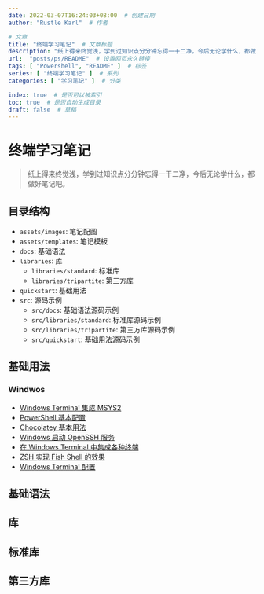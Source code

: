 ```yaml
---
date: 2022-03-07T16:24:03+08:00  # 创建日期
author: "Rustle Karl"  # 作者

# 文章
title: "终端学习笔记"  # 文章标题
description: "纸上得来终觉浅，学到过知识点分分钟忘得一干二净，今后无论学什么，都做好笔记吧。"
url:  "posts/ps/README"  # 设置网页永久链接
tags: [ "Powershell", "README" ]  # 标签
series: [ "终端学习笔记" ]  # 系列
categories: [ "学习笔记" ]  # 分类

index: true  # 是否可以被索引
toc: true  # 是否自动生成目录
draft: false  # 草稿
---
```


# 终端学习笔记

> 纸上得来终觉浅，学到过知识点分分钟忘得一干二净，今后无论学什么，都做好笔记吧。

## 目录结构

- `assets/images`: 笔记配图
- `assets/templates`: 笔记模板
- `docs`: 基础语法
- `libraries`: 库
  - `libraries/standard`: 标准库
  - `libraries/tripartite`: 第三方库
- `quickstart`: 基础用法
- `src`: 源码示例
  - `src/docs`: 基础语法源码示例
  - `src/libraries/standard`: 标准库源码示例
  - `src/libraries/tripartite`: 第三方库源码示例
  - `src/quickstart`: 基础用法源码示例

## 基础用法

### Windwos

- [Windows Terminal 集成 MSYS2](quickstart/msys2.md)
- [PowerShell 基本配置](quickstart/powershell.md)
- [Chocolatey 基本用法](libraries/standard/choco.md)
- [Windows 启动 OpenSSH 服务](libraries/standard/openssh.md)
- [在 Windows Terminal 中集成各种终端](quickstart/integrated-terminal.md)
- [ZSH 实现 Fish Shell 的效果](quickstart/ohmyzsh.md)
- [Windows Terminal 配置](docs/windows_terminal_config.md)

## 基础语法

## 库

## 标准库

## 第三方库
